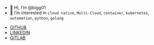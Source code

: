 - 👋 Hi, I’m @bigg01
- 👀 I’m interested in `cloud native`, `Multi-Cloud`, `container`, `kubernetes`, `automation`, `python`, `golang`

* [GITHUB](https://github.com/bigg01)
* [LINKEDIN](https://www.linkedin.com/in/oliver-guggenb%C3%BChl-12370198/)
* [GITLAB](https://gitlab.com/bigg01) 

  
<!---
bigg01/bigg01 is a ✨ special ✨ repository because its `README.md` (this file) appears on your GitHub profile.
You can click the Preview link to take a look at your changes.
--->
